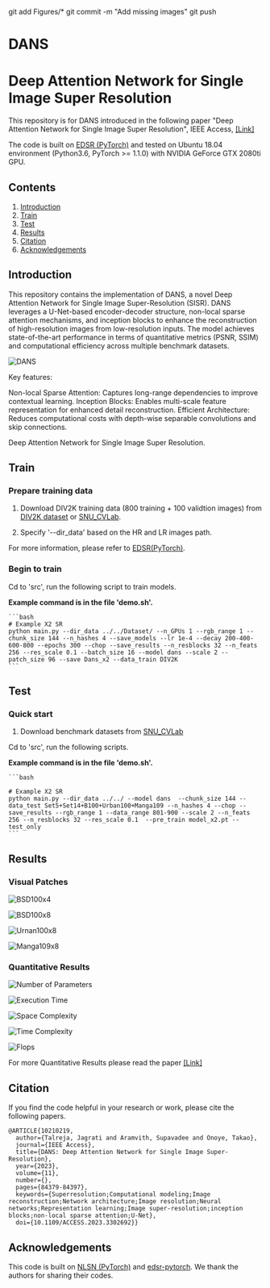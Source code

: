 git add Figures/*
git commit -m "Add missing images"
git push

# DANS
# Deep Attention Network for Single Image Super Resolution
This repository is for DANS introduced in the following paper "Deep Attention Network for Single Image Super Resolution", IEEE Access, [[Link]](https://ieeexplore.ieee.org/document/10210219) 


The code is built on [EDSR (PyTorch)](https://github.com/thstkdgus35/EDSR-PyTorch) and tested on Ubuntu 18.04 environment (Python3.6, PyTorch >= 1.1.0) with NVIDIA GeForce GTX 2080ti GPU. 
## Contents
1. [Introduction](#introduction)
2. [Train](#train)
3. [Test](#test)
4. [Results](#results)
5. [Citation](#citation)
6. [Acknowledgements](#acknowledgements)

## Introduction

This repository contains the implementation of DANS, a novel Deep Attention Network for Single Image Super-Resolution (SISR). DANS leverages a U-Net-based encoder-decoder structure, non-local sparse attention mechanisms, and inception blocks to enhance the reconstruction of high-resolution images from low-resolution inputs. The model achieves state-of-the-art performance in terms of quantitative metrics (PSNR, SSIM) and computational efficiency across multiple benchmark datasets.

![DANS](./Figures/DANS_architecture.png)

Key features:

Non-local Sparse Attention: Captures long-range dependencies to improve contextual learning.
Inception Blocks: Enables multi-scale feature representation for enhanced detail reconstruction.
Efficient Architecture: Reduces computational costs with depth-wise separable convolutions and skip connections.

Deep Attention Network for Single Image Super Resolution.

## Train
### Prepare training data 

1. Download DIV2K training data (800 training + 100 validtion images) from [DIV2K dataset](https://data.vision.ee.ethz.ch/cvl/DIV2K/) or [SNU_CVLab](https://cv.snu.ac.kr/research/EDSR/DIV2K.tar).

2. Specify '--dir_data' based on the HR and LR images path. 

For more information, please refer to [EDSR(PyTorch)](https://github.com/thstkdgus35/EDSR-PyTorch).

### Begin to train

Cd to 'src', run the following script to train models.

 **Example command is in the file 'demo.sh'.**

    ```bash
    # Example X2 SR
    python main.py --dir_data ../../Dataset/ --n_GPUs 1 --rgb_range 1 --chunk_size 144 --n_hashes 4 --save_models --lr 1e-4 --decay 200-400-600-800 --epochs 300 --chop --save_results --n_resblocks 32 --n_feats 256 --res_scale 0.1 --batch_size 16 --model dans --scale 2 --patch_size 96 --save Dans_x2 --data_train DIV2K
    ```
## Test
### Quick start
1. Download benchmark datasets from [SNU_CVLab](https://cv.snu.ac.kr/research/EDSR/benchmark.tar)


Cd to 'src', run the following scripts.

 **Example command is in the file 'demo.sh'.**

    ```bash
    
    # Example X2 SR
    python main.py --dir_data ../../ --model dans  --chunk_size 144 --data_test Set5+Set14+B100+Urban100+Manga109 --n_hashes 4 --chop --save_results --rgb_range 1 --data_range 801-900 --scale 2 --n_feats 256 --n_resblocks 32 --res_scale 0.1  --pre_train model_x2.pt --test_only 
    ```

## Results
### Visual Patches

![BSD100x4](./Figures/BSDx4.png)

![BSD100x8](./Figures/BSDx8.png)

![Urnan100x8](./Figures/Urbanx8.png)

![Manga109x8](./Figures/Mangax8.png)

### Quantitative Results

![Number of Parameters](./Figures/Parameters.png)

![Execution Time](./Figures/Execution_Time.png)

![Space Complexity](./Figures/space_complexity.png)

![Time Complexity](./Figures/Time_complexity.png)

![Flops](./Figures/Flops.png)

For more Quantitative Results please read the paper [[Link]](https://ieeexplore.ieee.org/document/10210219)

## Citation
If you find the code helpful in your research or work, please cite the following papers.
```
@ARTICLE{10210219,
  author={Talreja, Jagrati and Aramvith, Supavadee and Onoye, Takao},
  journal={IEEE Access}, 
  title={DANS: Deep Attention Network for Single Image Super-Resolution}, 
  year={2023},
  volume={11},
  number={},
  pages={84379-84397},
  keywords={Superresolution;Computational modeling;Image reconstruction;Network architecture;Image resolution;Neural networks;Representation learning;Image super-resolution;inception blocks;non-local sparse attention;U-Net},
  doi={10.1109/ACCESS.2023.3302692}}

```

## Acknowledgements
This code is built on [NLSN (PyTorch)](https://github.com/HarukiYqM/Non-Local-Sparse-Attention) and [edsr-pytorch](https://github.com/thstkdgus35/EDSR-PyTorch). We thank the authors for sharing their codes.
